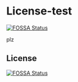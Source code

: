 # License-test
[![FOSSA Status](https://app.fossa.com/api/projects/git%2Bgithub.com%2FTabloNi%2FLicense-test.svg?type=shield)](https://app.fossa.com/projects/git%2Bgithub.com%2FTabloNi%2FLicense-test?ref=badge_shield)

plz


## License
[![FOSSA Status](https://app.fossa.com/api/projects/git%2Bgithub.com%2FTabloNi%2FLicense-test.svg?type=large)](https://app.fossa.com/projects/git%2Bgithub.com%2FTabloNi%2FLicense-test?ref=badge_large)